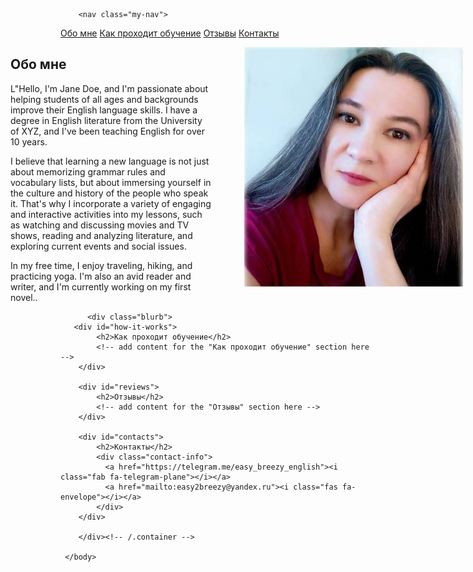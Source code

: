 <html>
	<head>
		<title>Easy Breezy English</title>

  <style>
    .my-image {
      float: right;
      margin-top: 0px;
      margin-right: -140px;
      padding-left: 50px;
    }
	  
   .my-nav a {
      margin-right: 30px;
    }
 .my-nav {
      margin-left: -100px;
      margin-bottom: 30px;
    }

    .contact-info {
      margin-top: 20px;
      text-align: left;
    }
    .contact-info a {
      margin-right: 20px;
      font-size: 30px;
    }
   

.blurb {
      text-align: left;
      margin-left: -80px;
    }
  </style>
   <link rel="stylesheet" href="https://cdnjs.cloudflare.com/ajax/libs/font-awesome/6.1.0/css/all.min.css">
	</head>
	<body>
	 
		<nav class="my-nav">
  <a href="#about-me">Обо мне</a>
  <a href="#how-it-works">Как проходит обучение</a>
  <a href="#reviews">Отзывы</a>
  <a href="#contacts">Контакты</a>
</nav>
 <img src="pics/prof.jpg" class="my-image" width="350">
		<div class="container">
    		<div class="blurb">
        		<h2 id="about-me">Обо мне</h2>
         <p>L"Hello, I'm Jane Doe, and I'm passionate about helping students of all ages and backgrounds improve their English language skills. I have a degree in English literature from the University of XYZ, and I've been teaching English for over 10 years.

I believe that learning a new language is not just about memorizing grammar rules and vocabulary lists, but about immersing yourself in the culture and history of the people who speak it. That's why I incorporate a variety of engaging and interactive activities into my lessons, such as watching and discussing movies and TV shows, reading and analyzing literature, and exploring current events and social issues.

In my free time, I enjoy traveling, hiking, and practicing yoga. I'm also an avid reader and writer, and I'm currently working on my first novel..</p>
    		</div><!-- /.blurb -->
  
          <div class="blurb">
	   <div id="how-it-works">
            <h2>Как проходит обучение</h2>
            <!-- add content for the "Как проходит обучение" section here -->
        </div>

        <div id="reviews">
            <h2>Отзывы</h2>
            <!-- add content for the "Отзывы" section here -->
        </div>

        <div id="contacts">
            <h2>Контакты</h2>
            <div class="contact-info">
              <a href="https://telegram.me/easy_breezy_english"><i class="fab fa-telegram-plane"></i></a>
              <a href="mailto:easy2breezy@yandex.ru"><i class="fas fa-envelope"></i></a>
            </div>
        </div>

		</div><!-- /.container -->

     </body>
</html>


